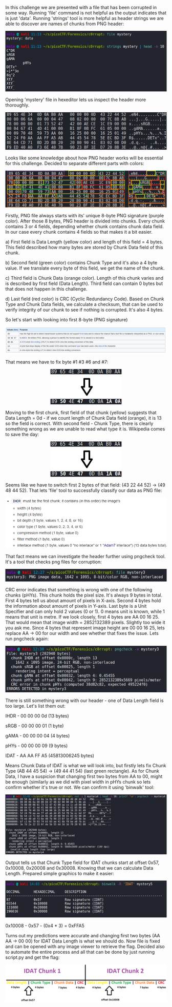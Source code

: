 In this challenge we are presented with a file that has been corrupted in some way. Running 'file' command is not helpful as the output indicates that is just 'data'. Running 'strings' tool is more helpful as header strings we are able to discover are names of chunks from PNG header:

<p align="center"><img src="../../images/c0rrupt0.png" ></p>

Opening 'mystery' file in hexeditor lets us inspect the header more thoroughly.

<p align="center"><img src="../../images/c0rrupt1.png" ></p>

Looks like some knowledge about how PNG header works will be essential for this challenge. Decided to separate different parts with colors:

<p align="center"><img src="../../images/c0rrupt2.png" ></p>

Firstly, PNG file always starts with its' unique 8-byte PNG signature (purple color). After those 8 bytes, PNG header is divided into chunks. Every chunk contains 3 or 4 fields, depending whether chunk contains chunk data field. In our case every chunk contains 4 fields so that makes it a bit easier. 

a) First field is Data Length (yellow color) and length of this field = 4 bytes. This field described how many bytes are stored by Chunk Data field of this chunk. 

b) Second field (green color) contains Chunk Type and it's also a 4 byte value. If we translate every byte of this field, we get the name of the chunk.

c) Third field is Chunk Data (orange color). Length of this chunk varies and is described by first field (Data Length). Third field can contain 0 bytes but that does not happen in this challenge.

d) Last field (red color) is CRC (Cyclic Redundancy Code). Based on Chunk Type and Chunk Data fields, we calculate a checksum, that can be used to verify integrity of our chunk to see if nothing is corrupted. It's also 4 bytes.

So let's start with looking into first 8-byte (PNG signature)

<p align="center"><img src="../../images/c0rrupt3.png" ></p>

That means we have to fix byte #1 #3 #6 and #7:

<p align="center"><img src="../../images/c0rrupt4.png" ></p>

Moving to the first chunk, first field of that chunk (yellow) suggests that Data Length = 0d - if we count length of Chunk Data field (orange), it is 13 so the field is correct. With second field - Chunk Type, there is clearly something wrong as we are unable to read what type it is. Wikipedia comes to save the day:

<p align="center"><img src="../../images/c0rrupt5.png" ></p>

Seems like we have to switch first 2 bytes of that field: (43 22 44 52) -> (49 48 44 52). That lets 'file' tool to successfully classify our data as PNG file:

<p align="center"><img src="../../images/c0rrupt6.png" ></p>

That fact means we can investigate the header further using pngcheck tool. It's a tool that checks png files for corruption:

<p align="center"><img src="../../images/c0rrupt7.png" ></p>

CRC error indicates that something is wrong with one of the following chunks (pHYs). This chunk holds the pixel size. It's always 9 bytes in total. First 4 bytes tell us about amount of pixels in X-axis. Second 4 bytes hold the information about amount of pixels in Y-axis. Last byte is a Unit Specifier and can only hold 2 values (0 or 1). 0 means unit is known, while 1 means that unit is metre. If we look closely, first 4 bytes are AA 00 16 25. That would mean that image width = 2852132389 pixels. Slightly too wide it you ask me. Since 4 bytes that represent image height are 00 00 16 25, lets replace AA -> 00 for our width and see whether that fixes the issue. Lets run pngcheck again:

<p align="center"><img src="../../images/c0rrupt8.png" ></p>

There is still something wrong with our header - one of Data Length field is too large. Let's list them out:

IHDR - 00 00 00 0d (13 bytes)

sRGB - 00 00 00 01 (1 byte)

gAMA - 00 00 00 04 (4 bytes)

pHYs - 00 00 00 09 (9 bytes)

IDAT - AA AA FF A5 (45813006245 bytes)

Means Chunk Data of IDAT is what we will look into, but firstly lets fix Chunk Type (AB 44 45 54) -> (49 44 41 54) (last green rectangle). As for Chunk Data, I have a suspicion that changing first two bytes from AA to 00, might be enough (similarly as we did with pixel width in pHYs chunk so lets confirm whether it's true or not. We can confirm it using 'binwalk' tool:

<p align="center"><img src="../../images/c0rrupt9.png" ></p>

Output tells us that Chunk Type field for IDAT chunks start at offset 0x57, 0x10008, 0x20008 and 0x30008. Knowing that we can calculate Data Length. Prepared simple graphics to make it easier:

<p align="center"><img src="../../images/c0rrupt10.png" ></p>

0x10008 - 0x57 - (0x4 * 3) = 0xFFA5

Turns out my predictions were accurate and changing first two bytes (AA AA -> 00 00) for IDAT Data Length is what we should do. Now file is fixed and can be opened with any image viewer to retrieve the flag. Decided also to automate the entire process and all that can be done by just running script.py and get the flag:

<p align="center"><img src="../../images/c0rrupt11.png" ></p>
